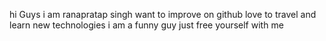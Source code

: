 hi Guys i am ranapratap singh
want to improve on github
love to travel and learn new technologies
i am a funny guy just free yourself with me
